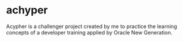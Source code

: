 # achyper
Acypher is a challenger project created by me to practice the learning concepts of a developer training applied by Oracle New Generation.
